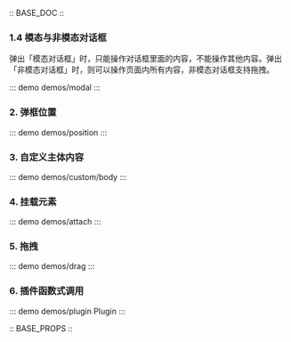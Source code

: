 :: BASE_DOC ::

### 1.4 模态与非模态对话框
弹出「模态对话框」时，只能操作对话框里面的内容，不能操作其他内容。弹出「非模态对话框」时，则可以操作页面内所有内容，非模态对话框支持拖拽。

::: demo demos/modal 
:::

### 2. 弹框位置

::: demo demos/position 
:::

### 3. 自定义主体内容
::: demo demos/custom/body 
:::

### 4. 挂载元素
::: demo demos/attach 
:::

### 5. 拖拽
::: demo demos/drag 
:::

### 6. 插件函数式调用
::: demo demos/plugin Plugin 
:::

:: BASE_PROPS ::
